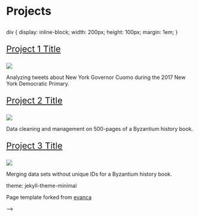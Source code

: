 <p style="font-size:25px; font-family: Roboto"> </p>

 <p style="font-size:30px;"> <b> Projects  </b> </p>

div { 
  display: inline-block;
  width: 200px;
  height: 100px;
  margin: 1em;
}

 <p style="font-size:23px;"> <a href="Cuomo_Twitter.html"> Project 1 Title </a> </p>

<img src="images/dummy_thumbnail.jpg?raw=true"/>

Analyzing tweets about New York Governor Cuomo during the 2017 New York Democratic Primary.

 <p style="font-size:23px;"> <a href="TL_Cleaning.html"> Project 2 Title </a> </p>

<img src="images/dummy_thumbnail.jpg?raw=true"/>

Data cleaning and management on 500-pages of a Byzantium history book.

<p style="font-size:23px;"> <a href="TL_Other.html"> Project 3 Title </a> </p>

<img src="images/dummy_thumbnail.jpg?raw=true"/>

Merging data sets without unique IDs for a Byzantium history book.

theme: jekyll-theme-minimal
<p style="font-size:14px;">Page template forked from <a href="https://github.com/evanca/quick-portfolio">evanca</a></p> -->
